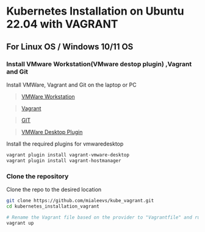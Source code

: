# Kubernetes Installation on Ubuntu 22.04 with VAGRANT

## For Linux OS / Windows 10/11 OS

### Install VMware Workstation(VMware destop plugin) ,Vagrant and Git

Install VMWare, Vagrant and Git on the laptop or PC

> [VMWare Workstation](https://access.broadcom.com/default/ui/v1/signin/)

> [Vagrant](https://www.vagrantup.com/)

> [GIT](https://git-scm.com/)

> [VMWare Desktop Plugin](https://developer.hashicorp.com/vagrant/docs/providers/vmware/vagrant-vmware-utility)


Install the required plugins for vmwaredesktop

```bash
vagrant plugin install vagrant-vmware-desktop
vagrant plugin install vagrant-hostmanager
```

### Clone the repository

Clone the repo to the desired location

```bash
git clone https://github.com/mialeevs/kube_vagrant.git
cd kubernetes_installation_vagrant

# Rename the Vagrant file based on the provider to "Vagrantfile" and run below command
vagrant up
```
